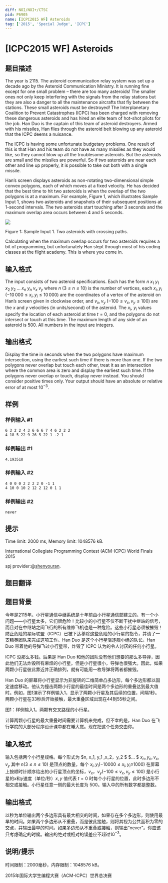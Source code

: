 ```yaml
---
diff: NOI/NOI+/CTSC
pid: P6905
name: [ICPC2015 WF] Asteroids
tag: ['2015', 'Special Judge', 'ICPC']
---
```

# [ICPC2015 WF] Asteroids
## 题目描述

The year is 2115. The asteroid communication relay system was set up a decade ago by the Asteroid Communication Ministry. It is running fine except for one small problem – there are too many asteroids! The smaller ones not only keep interfering with the signals from the relay stations but they are also a danger to all the maintenance aircrafts that fly between the stations. These small asteroids must be destroyed! The Interplanetary Coalition to Prevent Catastrophes (ICPC) has been charged with removing these dangerous asteroids and has hired an elite team of hot-shot pilots for the job. Han Duo is the captain of this team of asteroid destroyers. Armed with his missiles, Han flies through the asteroid belt blowing up any asteroid that the ICPC deems a nuisance.

The ICPC is having some unfortunate budgetary problems. One result of this is that Han and his team do not have as many missiles as they would like, so they cannot blow up all the troublesome asteroids. But the asteroids are small and the missiles are powerful. So if two asteroids are near each other and line up properly, it is possible to take out both with a single missile.

Han’s screen displays asteroids as non-rotating two-dimensional simple convex polygons, each of which moves at a fixed velocity. He has decided that the best time to hit two asteroids is when the overlap of the two polygons is at a maximum. For example, Figure 1, which illustrates Sample Input 1, shows two asteroids and snapshots of their subsequent positions at 1-second intervals. The two asteroids start touching after $3$ seconds and the maximum overlap area occurs between $4$ and $5$ seconds.

  ![](https://vj.z180.cn/c0ee84911e97a539823bc119cb23e0d7?v=1603764626) 

   Figure 1: Sample Input 1. Two asteroids with crossing paths. 

Calculating when the maximum overlap occurs for two asteroids requires a bit of programming, but unfortunately Han slept through most of his coding classes at the flight academy. This is where you come in.
## 输入格式

The input consists of two asteroid specifications. Each has the form $n\; x_{1}\; y_{1}\; x_{2}\; y_{2}\; \ldots \; x_{n}\; y_{n}\; v_{x}\; v_{y}$ where $n$ $(3 \le n \le 10)$ is the number of vertices, each $x_{i}, y_{i}$ ($-10\, 000 \le x_{i}, y_{i} \le 10\, 000$) are the coordinates of a vertex of the asteroid on Han’s screen given in clockwise order, and $v_{x}, v_{y}$ ($-100 \le v_{x}, v_{y} \le 100$) are the $x$ and $y$ velocities (in units/second) of the asteroid. The $x_{i}$, $y_{i}$ values specify the location of each asteroid at time $t=0$, and the polygons do not intersect or touch at this time. The maximum length of any side of an asteroid is $500$. All numbers in the input are integers.
## 输出格式

Display the time in seconds when the two polygons have maximum intersection, using the earliest such time if there is more than one. If the two polygons never overlap but touch each other, treat it as an intersection where the common area is zero and display the earliest such time. If the polygons never overlap or touch, display never instead. You should consider positive times only. Your output should have an absolute or relative error of at most $10^{-3}$.
## 样例

### 样例输入 #1
```
6 3 2 2 4 3 6 6 6 7 4 6 2 2 2
4 18 5 22 9 26 5 22 1 -2 1

```
### 样例输出 #1
```
4.193518

```
### 样例输入 #2
```
4 0 0 0 2 2 2 2 0 -1 1
4 10 0 10 2 12 2 12 0 1 1

```
### 样例输出 #2
```
never

```
## 提示

Time limit: 2000 ms, Memory limit: 1048576 kB. 

 International Collegiate Programming Contest (ACM-ICPC) World Finals 2015
 
spj provider:@[shenyouran](/user/137367).
## 题目翻译

## 题目背景
今年是2115年。小行星通信中继系统是十年前由小行星通信部建立的。有一个小问题——小行星太多，它们很危险！比较小的小行星不仅不断干扰中继站的信号，而且对在中继站之间飞行的所有维修飞机也是一种危险。这些小行星必须被摧毁！防止危险的星际联盟（ICPC）已被下达移除这些危险的小行星的指令，并请了一支精英团队来完成这项工作。Han Duo 是这个小行星驱逐舰小组的队长。Han Duo 带着他的导弹飞过小行星带，炸毁了 ICPC 认为的令人讨厌的任何小行星。

ICPC 没那么多钱。后果是 Han Duo 和他的团队没有他们想要的那么多导弹，因此他们无法炸毁所有麻烦的小行星。但是小行星很小，导弹也很强大。因此，如果两颗小行星彼此靠近并正确排列，就有可能用一枚导弹将两者都摧毁。

Han Duo 的屏幕将小行星显示为非旋转的二维简单凸多边形，每个多边形都以固定速度移动。他认为撞击两颗小行星的最佳时间是两个多边形的重叠达到最大值时。例如，图1演示了样例输入1，显示了两颗小行星及其后续的位置，间隔1秒。两颗小行星在33秒后开始接触，最大重叠区域出现在44到55秒之间。

图1：样例输入1。两颗有交叉路径的小行星。

计算两颗小行星的最大重叠时间需要计算机来完成，但不幸的是，Han Duo 在飞行学院的大部分程序设计课中都在睡大觉。现在把这个任务交由你。

## 输入格式

输入包括两个小行星规格。每个形式为 $n, x_1, y_1 ,x_2，y_2  $ $… $ $x_n ,y_n ,v_x, v_y$ 其中 $n$$(3$$\le n \le10)$  是顶点的数量，每个 $x_i,y_i(-10000$$\leq x_i,y_i \leq$$1000)$ 在屏幕上按顺时针顺序给出的小行星顶点的坐标，$v_x，v_y(-100 \le v_x,v_y \le 100)$ 是小行星的$x$和$y$速度（单位/秒）$x,y$ 值代表 $t=0$ 时每个小行星的位置，此时多边形不相交或接触。小行星任意一侧的最大长度为 $500$。输入中的所有数字都是整数。

## 输出格式

以秒为单位输出两个多边形具有最大相交的时间，如果存在多个多边形，则使用最早的时间。如果两个多边形从不重叠，而是彼此接触，则将其视为公共面积为零的交点，并输出最早的时间。如果多边形从不重叠或接触，则输出“never”。你应该只考虑确定的时候。输出的绝对或相对的误差应不超过$10^{-3}$。

## 说明/提示

时间限制：2000毫秒，内存限制：1048576 kB。

2015年国际大学生编程大赛（ACM-ICPC）世界总决赛
